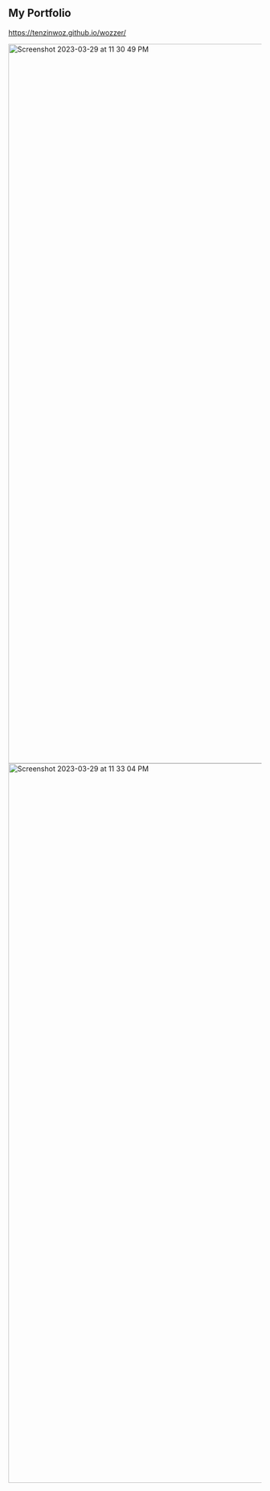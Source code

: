 ## My Portfolio

https://tenzinwoz.github.io/wozzer/

<img width="1433" alt="Screenshot 2023-03-29 at 11 30 49 PM" src="https://user-images.githubusercontent.com/33729075/228721555-af7cca37-9d0d-4b96-8a86-a1451fdd2507.png">
<img width="1433" alt="Screenshot 2023-03-29 at 11 33 04 PM" src="https://user-images.githubusercontent.com/33729075/228721767-77cbe843-4175-4b95-96b9-548eb2df6cf5.png">
